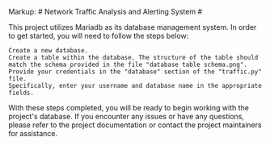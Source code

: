 Markup: # Network Traffic Analysis and Alerting System #

This project utilizes Mariadb as its database management system. In order to get started, you will need to follow the steps below:

    Create a new database.
    Create a table within the database. The structure of the table should match the schema provided in the file "database table schema.png".
    Provide your credentials in the "database" section of the "traffic.py" file.
    Specifically, enter your username and database name in the appropriate fields.

With these steps completed, you will be ready to begin working with the project's database. If you encounter any issues or have any questions, please refer to the project documentation or contact the project maintainers for assistance.
